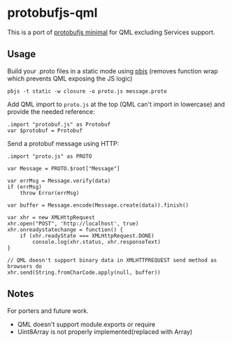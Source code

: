 # protobufjs-qml
This is a port of [protobufjs minimal](https://github.com/dcodeIO/protobuf.js/tree/master/dist/minimal) for QML excluding Services support.

## Usage

Build your .proto files in a static mode using [pbjs](https://github.com/dcodeIO/protobuf.js/tree/master/cli) (removes function wrap which prevents QML exposing the JS logic)

```
pbjs -t static -w closure -o proto.js message.proto
```

Add QML import to `proto.js` at the top (QML can't import in lowercase) and provide the needed
reference:

```
.import "protobuf.js" as Protobuf
var $protobuf = Protobuf
```

Send a protobuf message using HTTP:

```
.import "proto.js" as PROTO

var Message = PROTO.$root["Message"]

var errMsg = Message.verify(data)
if (errMsg)
    throw Error(errMsg)

var buffer = Message.encode(Message.create(data)).finish()

var xhr = new XMLHttpRequest
xhr.open("POST", 'http://localhost', true)
xhr.onreadystatechange = function() {
    if (xhr.readyState === XMLHttpRequest.DONE)
        console.log(xhr.status, xhr.responseText)
}

// QML doesn't support binary data in XMLHTTPREQUEST send method as browsers do
xhr.send(String.fromCharCode.apply(null, buffer))

```
## Notes

For porters and future work.

 - QML doesn't support module.exports or require
 - Uint8Array is not properly implemented(replaced with Array)
